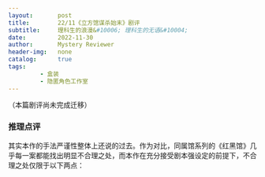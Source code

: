```yaml
---
layout:       post
title:        22/11《立方馆谋杀始末》剧评
subtitle:     理科生的浪漫&#10006; 理科生的无语&#10004;
date:         2022-11-30
author:       Mystery Reviewer
header-img:   none
catalog:      true
tags:
         - 盒装
         - 隐匿角色工作室
---
```


（本篇剧评尚未完成迁移）



### 推理点评

其实本作的手法严谨性整体上还说的过去。作为对比，同属馆系列的《红黑馆》几乎每一案都能找出明显不合理之处，而本作在充分接受剧本强设定的前提下，不合理之处仅限于以下两点：
